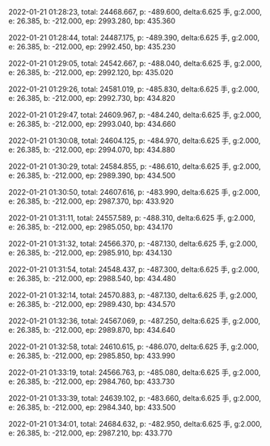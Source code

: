 2022-01-21 01:28:23, total: 24468.667, p: -489.600, delta:6.625 手, g:2.000, e: 26.385, b: -212.000, ep: 2993.280, bp: 435.360

2022-01-21 01:28:44, total: 24487.175, p: -489.390, delta:6.625 手, g:2.000, e: 26.385, b: -212.000, ep: 2992.450, bp: 435.230

2022-01-21 01:29:05, total: 24542.667, p: -488.040, delta:6.625 手, g:2.000, e: 26.385, b: -212.000, ep: 2992.120, bp: 435.020

2022-01-21 01:29:26, total: 24581.019, p: -485.830, delta:6.625 手, g:2.000, e: 26.385, b: -212.000, ep: 2992.730, bp: 434.820

2022-01-21 01:29:47, total: 24609.967, p: -484.240, delta:6.625 手, g:2.000, e: 26.385, b: -212.000, ep: 2993.040, bp: 434.660

2022-01-21 01:30:08, total: 24604.125, p: -484.970, delta:6.625 手, g:2.000, e: 26.385, b: -212.000, ep: 2994.070, bp: 434.880

2022-01-21 01:30:29, total: 24584.855, p: -486.610, delta:6.625 手, g:2.000, e: 26.385, b: -212.000, ep: 2989.390, bp: 434.500

2022-01-21 01:30:50, total: 24607.616, p: -483.990, delta:6.625 手, g:2.000, e: 26.385, b: -212.000, ep: 2987.370, bp: 433.920

2022-01-21 01:31:11, total: 24557.589, p: -488.310, delta:6.625 手, g:2.000, e: 26.385, b: -212.000, ep: 2985.050, bp: 434.170

2022-01-21 01:31:32, total: 24566.370, p: -487.130, delta:6.625 手, g:2.000, e: 26.385, b: -212.000, ep: 2985.910, bp: 434.130

2022-01-21 01:31:54, total: 24548.437, p: -487.300, delta:6.625 手, g:2.000, e: 26.385, b: -212.000, ep: 2988.540, bp: 434.480

2022-01-21 01:32:14, total: 24570.883, p: -487.130, delta:6.625 手, g:2.000, e: 26.385, b: -212.000, ep: 2989.430, bp: 434.570

2022-01-21 01:32:36, total: 24567.069, p: -487.250, delta:6.625 手, g:2.000, e: 26.385, b: -212.000, ep: 2989.870, bp: 434.640

2022-01-21 01:32:58, total: 24610.615, p: -486.070, delta:6.625 手, g:2.000, e: 26.385, b: -212.000, ep: 2985.850, bp: 433.990

2022-01-21 01:33:19, total: 24566.763, p: -485.080, delta:6.625 手, g:2.000, e: 26.385, b: -212.000, ep: 2984.760, bp: 433.730

2022-01-21 01:33:39, total: 24639.102, p: -483.660, delta:6.625 手, g:2.000, e: 26.385, b: -212.000, ep: 2984.340, bp: 433.500

2022-01-21 01:34:01, total: 24684.632, p: -482.950, delta:6.625 手, g:2.000, e: 26.385, b: -212.000, ep: 2987.210, bp: 433.770